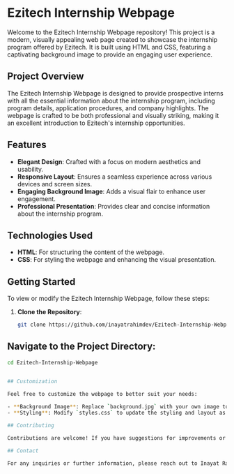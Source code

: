 # Ezitech Internship Webpage

Welcome to the Ezitech Internship Webpage repository! This project is a modern, visually appealing web page created to showcase the internship program offered by Ezitech. It is built using HTML and CSS, featuring a captivating background image to provide an engaging user experience.

## Project Overview

The Ezitech Internship Webpage is designed to provide prospective interns with all the essential information about the internship program, including program details, application procedures, and company highlights. The webpage is crafted to be both professional and visually striking, making it an excellent introduction to Ezitech's internship opportunities.

## Features

- **Elegant Design**: Crafted with a focus on modern aesthetics and usability.
- **Responsive Layout**: Ensures a seamless experience across various devices and screen sizes.
- **Engaging Background Image**: Adds a visual flair to enhance user engagement.
- **Professional Presentation**: Provides clear and concise information about the internship program.

## Technologies Used

- **HTML**: For structuring the content of the webpage.
- **CSS**: For styling the webpage and enhancing the visual presentation.

## Getting Started

To view or modify the Ezitech Internship Webpage, follow these steps:

1. **Clone the Repository**:
   ```bash
   git clone https://github.com/inayatrahimdev/Ezitech-Internship-Webpage.git
## Navigate to the Project Directory:
```bash
cd Ezitech-Internship-Webpage


## Customization

Feel free to customize the webpage to better suit your needs:

- **Background Image**: Replace `background.jpg` with your own image to change the visual theme.
- **Styling**: Modify `styles.css` to update the styling and layout as desired.

## Contributing

Contributions are welcome! If you have suggestions for improvements or have found a bug, please open an issue or submit a pull request.

## Contact

For any inquiries or further information, please reach out to Inayat Rahim.
